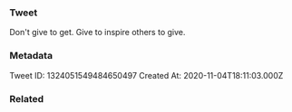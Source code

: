 ### Tweet
Don't give to get. Give to inspire others to give.

### Metadata
Tweet ID: 1324051549484650497
Created At: 2020-11-04T18:11:03.000Z

### Related

